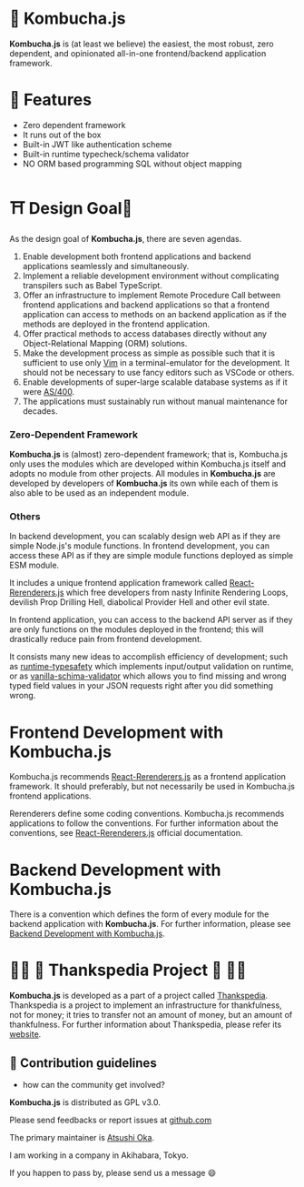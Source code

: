 🍵 Kombucha.js 
==================
**Kombucha.js** is (at least we believe) the easiest, the most robust, zero
dependent, and opinionated all-in-one frontend/backend application framework.

  🐶 Features
================
- Zero dependent framework
- It runs out of the box
- Built-in JWT like authentication scheme
- Built-in runtime typecheck/schema validator
- NO ORM based programming SQL without object mapping

 ⛩️ Design Goal🗼 
==================
As the design goal of **Kombucha.js**, there are seven agendas.

1. Enable development both frontend applications and backend applications
   seamlessly and simultaneously.
2. Implement a reliable development environment without complicating
   transpilers such as Babel TypeScript.
3. Offer an infrastructure to implement Remote Procedure Call between frontend
   applications and backend applications so that a frontend application can
   access to methods on an backend application as if    the methods are deployed
   in the frontend application.
4. Offer practical methods to access databases directly without any
   Object-Relational Mapping (ORM) solutions.
5. Make the development process as simple as possible such that it is
   sufficient to use only [Vim][] in a terminal-emulator for the development. It
   should not be necessary to use fancy editors such as VSCode or others.
6. Enable developments of super-large scalable database systems as if it were
   [AS/400](https://en.wikipedia.org/wiki/IBM_AS/400).
7. The applications must sustainably run without manual maintenance for
   decades.

[Vim]: https://www.vim.org/

### Zero-Dependent Framework
**Kombucha.js** is (almost) zero-dependent framework; that is, Kombucha.js only
uses the modules which are developed within Kombucha.js itself and adopts no
module from other projects.  All modules in **Kombucha.js** are developed by
developers of **Kombucha.js** its own while each of them is also able to be
used as an independent module.

### Others
In backend development, you can scalably design web API as if they are simple
Node.js's module functions. In frontend development, you can access these API
as if they are simple module functions deployed as simple ESM module.

It includes a unique frontend application framework called [React-Rerenderers.js][rerenderers]
which free developers from nasty Infinite Rendering Loops, devilish Prop
Drilling Hell, diabolical Provider Hell and other evil state.

In frontend application, you can access to the backend API server as if they
are only functions on the modules deployed in the frontend; this will
drastically reduce pain from frontend development.

It consists many new ideas to accomplish efficiency of development; such as
[runtime-typesafety][] which implements input/output validation on runtime, or as
[vanilla-schima-validator][] which allows you to find missing and wrong typed
field values in your JSON requests right after you did something wrong.

[rerenderers]: https://github.com/kombucha-js/react-rerenderers/
[vanilla-schima-validator]: https://github.com/kombucha-js/vanilla-schima-validator/
[runtime-typesafety]: https://github.com/kombucha-js/runtime-typesafety/


 Frontend Development with Kombucha.js
======================================

Kombucha.js recommends [React-Rerenderers.js][rerenderers] as a frontend
application framework. It should preferably, but not necessarily be used in
Kombucha.js frontend applications.

Rerenderers define some coding conventions. Kombucha.js recommends applications
to follow the conventions. For further information about the conventions, see
[React-Rerenderers.js][rerenderers] official documentation.


 Backend Development with Kombucha.js
======================================
There is a convention which defines the form of every module for the backend
application with **Kombucha.js**. For further information, please see [Backend Development with Kombucha.js][backend].


[frontend]: https://github.com/kombucha-js/.github/wiki/Frontend-Development
[backend]: https://github.com/kombucha-js/.github/wiki/Backend-Development



  🙏🏿 🥰 Thankspedia Project 🥰 🙏🏻
========================================
**Kombucha.js** is developed as a part of a project called [Thankspedia][].
Thankspedia is a project to implement an infrastructure for thankfulness, not
for money; it tries to transfer not an amount of money, but an amount of
thankfulness. For further information about Thankspedia, please refer its
[website][Thankspedia].

[Thankspedia]: https://github.com/thankspedia/


🌈 Contribution guidelines
---------------------------------------------------------------
- how can the community get involved?

**Kombucha.js** is distributed as GPL v3.0.

Please send feedbacks or report issues at [github.com](https://github.com/kombucha-js)

The primary maintainer is [Atsushi Oka][ats4u].

I am working in a company in Akihabara, Tokyo.

If you happen to pass by, please send us a message 😄

[ats4u]: https://github.com/ats4u

<!--
**Here are some ideas to get you started:**
👩‍💻 Useful resources
---------------------------------------------------------------
 - where can the community find your docs? Is there anything else the community should know?
🙋‍♀️ A short introduction - what is your organization all about?
🌈 Contribution guidelines - how can the community get involved?
👩‍💻 Useful resources - where can the community find your docs? Is there anything else the community should know?
🍿 Fun facts - what does your team eat for breakfast?
🧙 Remember, you can do mighty things with the power of [Markdown](https://docs.github.com/github/writing-on-github/getting-started-with-writing-and-formatting-on-github/basic-writing-and-formatting-syntax)
-->
